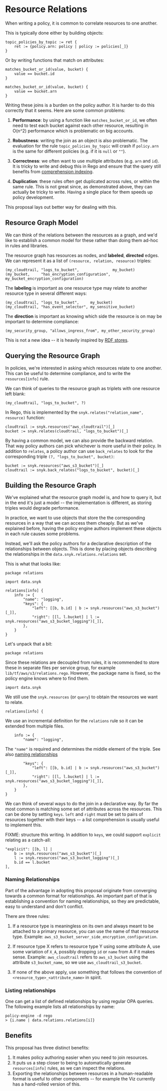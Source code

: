 # Resource Relations

When writing a policy, it is common to correlate resources to one another.

This is typically done either by building objects:

```rego
topic_policies_by_topic := ret {
	ret := {policy.arn: policy | policy := policies[_]}
}
```

Or by writing functions that match on attributes:

```rego
matches_bucket_or_id(value, bucket) {
	value == bucket.id
}

matches_bucket_or_id(value, bucket) {
	value == bucket.arn
}
```

Writing these joins is a burden on the policy author.  It is harder to do this
correctly that it seems.  Here are some common problems:

1.  **Performance**: by using a function like `matches_bucket_or_id`, we often
    need to test each bucket against each other resource, resulting in O(n^2)
    performance which is problematic on big accounts.

2.  **Robustness**: writing the join as an object is also problematic.  The
    evaluation for the rule `topic_policies_by_topic` will crash if `policy.arn`
    is the same for different policies (e.g. if it is `null` or `""`).

3.  **Correctness**: we often want to use multiple attributes (e.g. `arn` and
    `id`).  It is tricky to write and debug this in Rego and ensure that the
    query still benefits from [comprehension indexing].

4.  **Duplication**: these rules often get duplicated across rules, or within the
    same rule.  This is not great since, as demonstrated above, they can
    actually be tricky to write.  Having a single place for them speeds up
    policy development.

This proposal lays out better way for dealing with this.

## Resource Graph Model

We can think of the relations between the resources as a graph, and we'd like
to establish a common model for these rather than doing them ad-hoc in rules
and libraries.

The resource graph has resources as nodes, and **labeled**, **directed** edges.
We can represent it as a list of `(resource, relation, resource)` triples:

    (my_cloudtrail, "logs_to_bucket",               my_bucket)
    (my_bucket,     "has_encryption_configuration", my_bucket_encryption_configuration)

The **labeling** is important as one resource type may relate to another
resource type in several different ways:

    (my_cloudtrail, "logs_to_bucket",     my_bucket)
    (my_cloudtrail, "has_event_selector", my_sensitive_bucket)

The **direction** is important as knowing which side the resource is on may be
important to determine compliance:

    (my_security_group, "allows_ingress_from", my_other_security_group)

This is not a new idea -- it is heavily inspired by [RDF stores].

## Querying the Resource Graph

In policies, we're interested in asking which resources relate to one another.
This can be useful to determine compliance, and to write the `resources[info]`
rule.

We can think of queries to the resource graph as triplets with one resource
left blank:

    (my_cloudtrail, "logs_to_bucket", ?)

In Rego, this is implemented by the `snyk.relates("relation_name", resource)`
function:

```rego
cloudtrail := snyk.resources("aws_cloudtrail")[_]
bucket := snyk.relates(cloudtrail, "logs_to_bucket")[_]
```

By having a common model, we can also provide the backward relation.  That way
policy authors can pick whichever is more useful in their policy.  In addition
to `relates`, a policy author can use `back_relates` to look for the
corresponding triple `(?, "logs_to_bucket", bucket)`:

```rego
bucket := snyk.resources("aws_s3_bucket")[_]
cloudtrail := snyk.back_relates("logs_to_bucket", bucket)[_]
```

## Building the Resource Graph

We've explained what the resource graph model is, and how to query it, but in
the end it's just a model -- the implementation is different, as storing triples
would degrade performance.

In practice, we want to use objects that store the the corresponding resources
in a way that we can access them cheaply.  But as we've explained before, having
the policy engine authors implement these objects in each rule causes some
problems.

Instead, we'll ask the policy authors for a declarative description of the
relationships between objects.  This is done by placing objects describing
the relationships in the `data.snyk.relations.relations` set.

This is what that looks like:

```rego
package relations

import data.snyk

relations[info] {
	info := {
		"name": "logging",
		"keys": {
			"left": [[b, b.id] | b := snyk.resources("aws_s3_bucket")[_]],
			"right": [[l, l.bucket] | l := snyk.resources("aws_s3_bucket_logging")[_]],
		},
	}
}
```

Let's unpack that a bit:

```rego
package relations
```

Since these relations are decoupled from rules, it is recommended to store these
in separate files per service group, for example `lib/tf/aws/s3/relations.rego`.
However, the package name is fixed, so the policy engine knows where to find
them.

```rego
import data.snyk
```

We still use the `snyk.resources` (or `query`) to obtain the resources we want
to relate.

```rego
relations[info] {
```

We use an incremental definition for the `relations` rule so it can be extended
from multiple files.

```rego
	info := {
		"name": "logging",
```

The `"name"` is required and determines the middle element of the triple.
See also [naming relationships](#naming-relationships)

```rego
		"keys": {
			"left": [[b, b.id] | b := snyk.resources("aws_s3_bucket")[_]],
			"right": [[l, l.bucket] | l := snyk.resources("aws_s3_bucket_logging")[_]],
		},
	}
}
```

We can think of several ways to do the join in a declarative way.  By far the
most common is matching some set of attributes across the resources.  This can
be done by setting `keys`. `left` and `right` must be set to pairs of resources
together with their keys -- a list comprehension is usually useful to implement
this.

FIXME: structure this writing.  In addition to `keys`, we could support
`explicit` relating as a catch-all:

```rego
"explicit": [[b, l] |
	b := snyk.resources("aws_s3_bucket")[_]
	l := snyk.resources("aws_s3_bucket_logging")[_]
	b.id == l.bucket
],
```

### Naming Relationships

Part of the advantage in adopting this proposal originate from converging
towards a common format for relationships.  An important part of that is
establishing a convention for naming relationships, so they are predictable,
easy to understand and don't conflict.

There are three rules:

1.  If a resource type is meaningless on its own and always meant to be attached
    to a primary resource, you can use the name of that resource type.
    Example: `aws_s3_bucket_server_side_encryption_configuration`.

2.  If resource type X refers to resource type Y using some attribute A,
    use some variation of `X_A`, possibly dropping `id` or `name` from A if it
    makes sense.  Example: `aws_cloudtrail` refers to `aws_s3_bucket` using the
    attribute `s3_bucket_name`, so we use `aws_cloudtrail_s3_bucket`.

3.  If none of the above apply, use something that follows the convention of
    `<resource_type>_<attribute_name>` in spirit.

### Listing relationships

One can get a list of defined relationships by using regular OPA queries.  The
following example lists all relationships by name:

```
policy-engine -d rego
> {i.name | data.relations.relations[i]}
```

## Benefits

This proposal has three distinct benefits:

1.  It makes policy authoring easier when you need to join resources.
2.  It puts us a step closer to being to automatically generate
    `resources[info]` rules, as we can inspect the relations.
3.  Exporting the relationships between resources in a human-readable format
    is useful to other components -- for example the Viz currently has a
    hand-rolled version of this.

[comprehension indexing]: https://www.openpolicyagent.org/docs/latest/policy-performance/#comprehension-indexing
[RDF stores]: https://en.wikipedia.org/wiki/Triplestore
